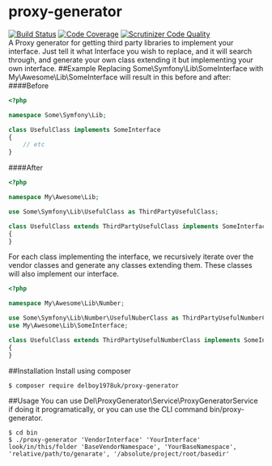 # proxy-generator
[![Build Status](https://travis-ci.org/delboy1978uk/proxy-generator.png?branch=master)](https://travis-ci.org/delboy1978uk/proxy-generator) [![Code Coverage](https://scrutinizer-ci.com/g/delboy1978uk/proxy-generator/badges/coverage.png?b=master)](https://scrutinizer-ci.com/g/delboy1978uk/proxy-generator/?branch=master) [![Scrutinizer Code Quality](https://scrutinizer-ci.com/g/delboy1978uk/proxy-generator/badges/quality-score.png?b=master)](https://scrutinizer-ci.com/g/delboy1978uk/proxy-generator/?branch=master) <br />
A Proxy generator for getting third party libraries to implement your interface. Just tell it what Interface you wish to 
replace, and it will search through, and generate your own class extending it but implementing your own interface.
##Example
Replacing Some\Symfony\Lib\SomeInterface with My\Awesome\Lib\SomeInterface will result in this before and after:
####Before
```php
<?php

namespace Some\Symfony\Lib;

class UsefulClass implements SomeInterface 
{
    // etc
}
```
####After
```php
<?php

namespace My\Awesome\Lib;

use Some\Symfony\Lib\UsefulClass as ThirdPartyUsefulClass;

class UsefulClass extends ThirdPartyUsefulClass implements SomeInterface 
{
}
```
For each class implementing the interface, we recursively iterate over the vendor classes and generate any classes 
extending them. These classes will also implement our interface. 
```php
<?php

namespace My\Awesome\Lib\Number;

use Some\Symfony\Lib\Number\UsefulNuberClass as ThirdPartyUsefulNumberClass;
use My\Awesome\Lib\SomeInterface;

class UsefulClass extends ThirdPartyUsefulNumberClass implements SomeInterface 
{
}
```
##Installation
Install using composer
```
$ composer require delboy1978uk/proxy-generator
```
##Usage
You can use Del\ProxyGenerator\Service\ProxyGeneratorService if doing it programatically, or you can use the CLI command bin/proxy-generator.
```
$ cd bin
$ ./proxy-generator 'VendorInterface' 'YourInterface' look/in/this/folder 'BaseVendorNamespace', 'YourBaseNamespace', 'relative/path/to/genarate', '/absolute/project/root/basedir'
```